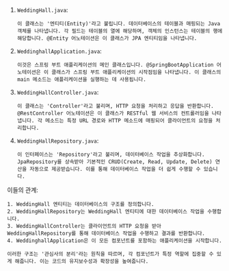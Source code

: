 1. `WeddingHall.java`:
   ```korean
   이 클래스는 '엔티티(Entity)'라고 불립니다. 데이터베이스의 테이블과 매핑되는 Java 객체를 나타냅니다. 각 필드는 테이블의 열에 해당하며, 객체의 인스턴스는 테이블의 행에 해당합니다. @Entity 어노테이션은 이 클래스가 JPA 엔티티임을 나타냅니다.
   ```

2. `WeddinghallApplication.java`:
   ```korean
   이것은 스프링 부트 애플리케이션의 메인 클래스입니다. @SpringBootApplication 어노테이션은 이 클래스가 스프링 부트 애플리케이션의 시작점임을 나타냅니다. 이 클래스의 main 메소드는 애플리케이션을 실행하는 데 사용됩니다.
   ```

3. `WeddingHallController.java`:
   ```korean
   이 클래스는 'Controller'라고 불리며, HTTP 요청을 처리하고 응답을 반환합니다. @RestController 어노테이션은 이 클래스가 RESTful 웹 서비스의 컨트롤러임을 나타냅니다. 각 메소드는 특정 URL 경로와 HTTP 메소드에 매핑되어 클라이언트의 요청을 처리합니다.
   ```

4. `WeddingHallRepository.java`:
   ```korean
   이 인터페이스는 'Repository'라고 불리며, 데이터베이스 작업을 추상화합니다. JpaRepository를 상속받아 기본적인 CRUD(Create, Read, Update, Delete) 연산을 자동으로 제공받습니다. 이를 통해 데이터베이스 작업을 더 쉽게 수행할 수 있습니다.
   ```

이들의 관계:
```korean
1. WeddingHall 엔티티는 데이터베이스의 구조를 정의합니다.
2. WeddingHallRepository는 WeddingHall 엔티티에 대한 데이터베이스 작업을 수행합니다.
3. WeddingHallController는 클라이언트의 HTTP 요청을 받아 WeddingHallRepository를 통해 데이터베이스 작업을 수행하고 결과를 반환합니다.
4. WeddinghallApplication은 이 모든 컴포넌트를 포함하는 애플리케이션을 시작합니다.

이러한 구조는 '관심사의 분리'라는 원칙을 따르며, 각 컴포넌트가 특정 역할에 집중할 수 있게 해줍니다. 이는 코드의 유지보수성과 확장성을 높여줍니다.
```



